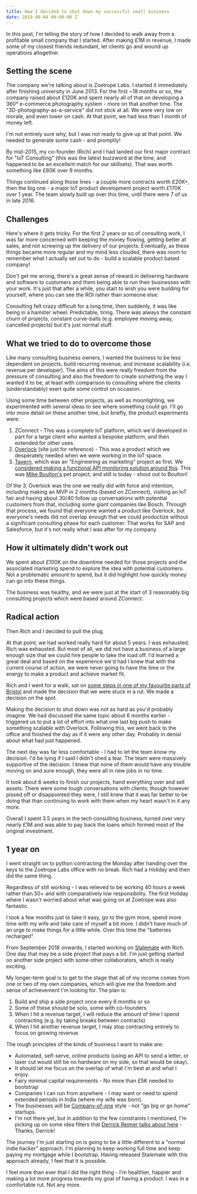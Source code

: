 ```yaml
---
title: How I decided to shut down my successful small business
date: 2019-06-04 00:00:00 Z
---
```


In this post, I'm telling the story of how I decided to walk away from a profitable small company that I started. After making £1M in revenue, I made some of my closest friends redundant, let clients go and wound up operations altogether.

## Setting the scene
The company we're talking about is Zoetrope Labs. I started it immediately after finishing university in June 2013. For the first \~18 months or so, the company raised about £120K and spent nearly all of that on developing a 360&deg; e-commerce photography system - more on that another time. The "3D-photography-as-a-service" did not stick at all. We were very low on morale, and even lower on cash. At that point, we had less than 1 month of money left.

I'm not entirely sure why, but I was not ready to give up at that point. We needed to generate some cash - and promptly!

By mid-2015, my co-founder (Rich) and I had landed our first major contract for "IoT Consulting" (this was the latest buzzword at the time, and happened to be an excellent match for our skillsets). That was worth something like £80K over 9 months.

Things continued along those lines - a couple more contracts worth £20K+, then the big one - a major IoT product development project worth £170K over 1 year. The team slowly built up over this time, until there were 7 of us in late 2016.

## Challenges
Here's where it gets tricky. For the first 2 years or so of consulting work, I was far more concerned with keeping the money flowing, getting better at sales, and not screwing up the delivery of our projects. Eventually, as these things became more regular and my mind less clouded, there was room to remember what I actually set out to do - build a scalable product based company!

Don't get me wrong, there's a great sense of reward in delivering hardware and software to customers and them being able to run their businesses with your work. It's just that after a while, you start to wish you were building for yourself, where you can see the ROI rather than someone else.

Consulting felt crazy difficult for a long time, then suddenly, it was like being in a hamster wheel. Predictable, tiring. There was always the constant churn of projects, constant curve-balls (e.g. employee moving away, cancelled projects) but it's just normal stuff.

## What we tried to do to overcome those
Like many consulting business owners, I wanted the business to be less dependent on projects, build recurring revenue, and increase scalability (i.e. revenue per developer). The aims of this were really freedom from the pressure of consulting and also the freedom to create something the way I wanted it to be, at least with comparison to consulting where the clients (understandably) exert quite some control on occasion.

Using some time between other projects, as well as moonlighting, we experimented with several ideas to see where something could go. I'll go into more detail on these another time, but briefly, the product experiments were:
1. ZConnect - This was a complete IoT platform, which we'd developed in part for a large client who wanted a bespoke platform, and then extended for other uses.
2. [Overlock](/overlock/) (site just for reference) - This was a product which we desperately needed when we were working in the IoT space.
3. [Tavern](https://taverntesting.github.io/), which was an "Engineering as marketing" project as first. We [considered making a functional API monitoring solution around this](https://github.com/taverntesting/tavern/issues/91). This was [Mike Boulton's](https://github.com/michaelboulton) pet project, and still is today - shout out to Boulton!

Of the 3, Overlock was the one we really did with force and intention, including making an MVP in 2 months (based on ZConnect), visiting an IoT fair and having about 30/40 follow up conversations with potential customers from that, including some giant companies like Bosch. Through that process, we found that everyone wanted a product like Overlock, but everyone's needs did not overlap enough that we could productize without a significant consulting phase for each customer. That works for SAP and Salesforce, but it's not really what I was after for my company.

## How it ultimately didn't work out
We spent about £100K on the downtime needed for those projects and the associated marketing spend to explore the idea with potential customers. Not a problematic amount to spend, but it did highlight how quickly money can go into these things.

The business was healthy, and we were just at the start of 3 reasonably big consulting projects which were based around ZConnect.

## Radical action
Then Rich and I decided to pull the plug.

At that point, we had worked really hard for about 5 years. I was exhausted. Rich was exhausted. But most of all, we did not have a business of a large enough size that we could hire people to take the load off. I'd learned a great deal and based on the experience we'd had I knew that with the current course of action, we were never going to have the time or the energy to make a product and achieve market fit.

Rich and I went for a walk, sat on [some steps in one of my favourite parts of Bristol](https://goo.gl/maps/LC3Wut8P9g48szC98) and made the decision that we were stuck in a rut. We made a decision on the spot.

Making the decision to shut down was not as hard as you'd probably imagine. We had discussed the same topic about 6 months earlier  - triggered us to put a lot of effort into what one last big push to make something scalable with Overlock. Following this, we went back to the office and finished the day as if it were any other day. Probably in denial about what had just happened.

The next day was far less comfortable - I had to let the team know my decision. I'd be lying if I said I didn't shed a tear. The team were massively supportive of the decision. I knew that none of them would have any trouble moving on and sure enough, they were all in new jobs in no time.

It took about 6 weeks to finish our projects, hand everything over and sell assets. There were some tough conversations with clients, though however pissed off or disappointed they were, I still knew that it was far better to be doing that than continuing to work with them when my heart wasn't in it any more.

Overall I spent 3.5 years in the tech consulting business, turned over very nearly £1M and was able to pay back the loans which formed most of the original investment.

## 1 year on
I went straight on to python contracting the Monday after handing over the keys to the Zoetrope Labs office with no break. Rich had a Holiday and then did the same thing.

Regardless of still working - I was relieved to be working 40 hours a week rather than 50+ and with comparatively low responsibility. The first Holiday where I wasn't worried about what was going on at Zoetrope was also fantastic.

I took a few months just to take it easy, go to the gym more, spend more time with my wife and take care of myself a bit more. I didn't have much of an urge to make things for a little while. Over this time the "batteries recharged".

From September 2018 onwards, I started working on [Stalemate](https://stalemate.io) with Rich. One day that may be a side project that pays a bit. I'm just getting started on another side project with some other collaborators, which is really exciting.

My longer-term goal is to get to the stage that all of my income comes from one or two of my own companies, which will give me the freedom and sense of achievement I'm looking for. The plan is:

1. Build and ship a side project once every 6 months or so
2. Some of these should be solo, some with co-founders
3. When I hit a revenue target, I will reduce the amount of time I spend contracting (e.g. by taking breaks between contracts)
4. When I hit another revenue target, I may stop contracting entirely to focus on growing revenue

The rough principles of the kinds of business I want to make are:
* Automated, self-serve, online products (using an API to send a letter, or laser cut would still be no hardware on my side, so that would be okay).
* It should let me focus on the overlap of what I'm best at and what I enjoy.
* Fairy minimal capital requirements - No more than £5K needed to bootstrap
* Companies I can run from anywhere - I may want or need to spend extended periods in India (where my wife was born).
* The businesses will be [Company-of-one](https://ofone.co) style - not "go big or go home" startups.
* I'm not there yet, but in addition to the few constraints I mentioned, I'm picking up on some idea filters that [Derrick Reimer talks about here](https://www.derrickreimer.com/essays/2019/05/28/finding-my-next-bootstrapped-business-idea.html) - Thanks, Derrick!

The journey I'm just starting on is going to be a little different to a "normal indie hacker" approach. I'm planning to keep working full time and keep paying my mortgage while I bootstrap. Having released Stalemate with this approach already, I feel that it is possible.

I feel more than ever that I did the right thing - I'm healthier, happier and making a lot more progress towards my goal of having a product. I was in a comfortable rut. Not any more.

